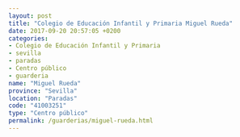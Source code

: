 ```yaml
---
layout: post
title: "Colegio de Educación Infantil y Primaria Miguel Rueda"
date: 2017-09-20 20:57:05 +0200
categories:
- Colegio de Educación Infantil y Primaria
- sevilla
- paradas
- Centro público
- guarderia
name: "Miguel Rueda"
province: "Sevilla"
location: "Paradas"
code: "41003251"
type: "Centro público"
permalink: /guarderias/miguel-rueda.html
---
```

